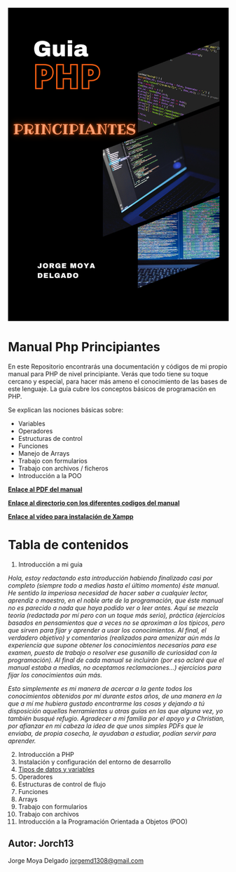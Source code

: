 ![Portada](assets/Portada.png?raw=true)

# Manual Php Principiantes
En este Repositorio encontrarás una documentación y códigos de mi propio manual para PHP de nivel principiante.
Verás que todo tiene su toque cercano y especial, para hacer más ameno el conocimiento de las bases de este lenguaje.
La guía cubre los conceptos básicos de programación en PHP.

Se explican las nociones básicas sobre: 
- Variables
- Operadores
- Estructuras de control
- Funciones
- Manejo de Arrays
- Trabajo con formularios
- Trabajo con archivos / ficheros
- Introducción a la POO

**[Enlace al PDF del manual](/teoria/Facil_JorgeMoya_Manual_php.pdf)**

**[Enlace al directorio con los diferentes codigos del manual](/codigos/)**

**[Enlace al vídeo para instalación de Xampp](https://www.youtube.com/watch?v=xFccIK06ofM)**

# Tabla de contenidos
1. Introducción a mi guia

_Hola, estoy redactando esta introducción habiendo finalizado casi por completo (siempre todo a medias hasta el último momento) éste manual. 
He sentido la imperiosa necesidad de hacer saber a cualquier lector, aprendiz o maestro, en el noble arte de la programación, que éste manual no es parecido a nada que haya podido ver o leer antes.
Aquí se mezcla teoría (redactada por mí pero con un toque más serio), práctica (ejercicios basados en pensamientos que a veces no se aproximan a los típicos, pero que sirven para fijar y aprender a usar los conocimientos. Al final, el verdadero objetivo) y comentarios (realizados para amenizar aún más la experiencia que supone obtener los conocimientos necesarios para ese examen, puesto de trabajo o resolver ese gusanillo de curiosidad con la programación).
Al final de cada manual se incluirán (por eso aclaré que el manual estaba a medias, no aceptamos reclamaciones…) ejercicios para fijar los conocimientos aún más._

_Esto simplemente es mi manera de acercar a la gente todos los conocimientos obtenidos por mí durante estos años, de una manera en la que a mí me hubiera gustado encontrarme las cosas y dejando a tú disposición aquellas herramientas u otras guías en las que alguna vez, yo también busqué refugio.
Agradecer a mi familia por el apoyo y a Christian, por afianzar en mi cabeza la idea de que unos simples PDFs que le enviaba, de propia cosecha, le ayudaban a estudiar, podían servir para aprender._

2. Introducción a PHP
3. Instalación y configuración del entorno de desarrollo
4. [Tipos de datos y variables](/codigos/)
5. Operadores
6. Estructuras de control de flujo
7. Funciones
8. Arrays
9. Trabajo con formularios
10. Trabajo con archivos
11. Introducción a la Programación Orientada a Objetos (POO)

## Autor: Jorch13

Jorge Moya Delgado
jorgemd1308@gmail.com
